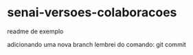 # senai-versoes-colaboracoes

readme de exemplo

 adicionando uma nova branch
lembrei do comando: git commit